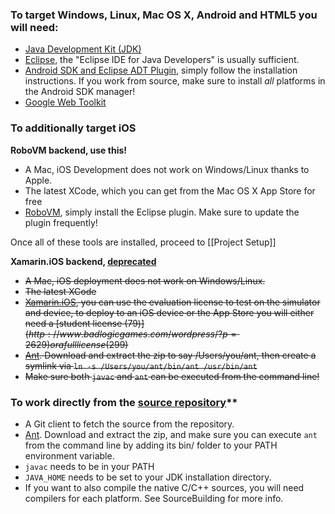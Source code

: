 ### To target Windows, Linux, Mac OS X, Android and HTML5 you will need:

  * [Java Development Kit (JDK)](http://www.oracle.com/technetwork/java/javase/downloads/index.html)
  * [Eclipse](http://www.eclipse.org/downloads/), the "Eclipse IDE for Java Developers" is usually sufficient.
  * [Android SDK and Eclipse ADT Plugin](http://developer.android.com/sdk/installing.html), simply follow the installation instructions. If you work from source, make sure to install *all* platforms in the Android SDK manager!
  * [Google Web Toolkit](https://developers.google.com/web-toolkit/usingeclipse)

### To additionally target iOS

**RoboVM backend, use this!**
  * A Mac, iOS Development does not work on Windows/Linux thanks to Apple.
  * The latest XCode, which you can get from the Mac OS X App Store for free
  * [RoboVM](http://www.robovm.org/docs.html#eclipse), simply install the Eclipse plugin. Make sure to update the plugin frequently!

Once all of these tools are installed, proceed to [[Project Setup]]

**Xamarin.iOS backend, [deprecated](http://www.badlogicgames.com/wordpress/?p=3156)**
  * ~~A Mac, iOS deployment does not work on Windows/Linux.~~
  * ~~The latest XCode~~
  * ~~[Xamarin.iOS](http://xamarin.com/download), you can use the evaluation license to test on the simulator and device, to deploy to an iOS device or the App Store you will either need a [student license (79$)](http://www.badlogicgames.com/wordpress/?p=2629 ) or a full license (299$)~~
  * ~~[Ant](http://tweedo.com/mirror/apache//ant/binaries/apache-ant-1.8.4-bin.zip). Download and extract the zip to say /Users/you/ant, then create a symlink via `ln -s /Users/you/ant/bin/ant /usr/bin/ant`~~
  * ~~Make sure both `javac` and `ant` can be executed from the command line!~~


### To work directly from the [source repository](https://github.com/libgdx/libgdx)**
  * A Git client to fetch the source from the repository.
  * [Ant](http://ant.apache.org/bindownload.cgi). Download and extract the zip, and make sure you can execute `ant` from the command line by adding its bin/ folder to your PATH environment variable.
  * `javac` needs to be in your PATH
  * `JAVA_HOME` needs to be set to your JDK installation directory.  
  * If you want to also compile the native C/C++ sources, you will need compilers for each platform. See SourceBuilding for more info.
